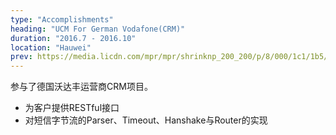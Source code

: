 ```yaml
---
type: "Accomplishments"
heading: "UCM For German Vodafone(CRM)"
duration: "2016.7 - 2016.10"
location: "Hauwei"
prev: https://media.licdn.com/mpr/mpr/shrinknp_200_200/p/8/000/1c1/1b5/322d9b7.jpg
---
```


参与了德国沃达丰运营商CRM项目。

* 为客户提供RESTful接口
* 对短信字节流的Parser、Timeout、Hanshake与Router的实现